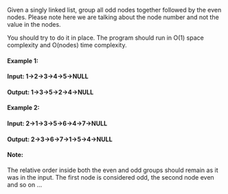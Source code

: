 Given a singly linked list, group all odd nodes together followed by the even nodes. Please note here we are talking about the node number and not the value in the nodes.

You should try to do it in place. The program should run in O(1) space complexity and O(nodes) time complexity.

#### Example 1:

#### Input: 1->2->3->4->5->NULL
#### Output: 1->3->5->2->4->NULL
#### Example 2:

#### Input: 2->1->3->5->6->4->7->NULL
#### Output: 2->3->6->7->1->5->4->NULL
#### Note:

The relative order inside both the even and odd groups should remain as it was in the input.
The first node is considered odd, the second node even and so on ...
